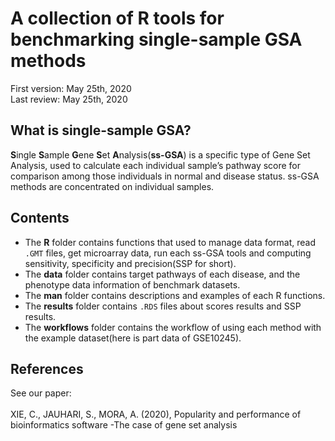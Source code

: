 # A collection of R tools for benchmarking single-sample GSA methods
First version: May 25th, 2020<br>
Last review: May 25th, 2020
## What is single-sample GSA?
**S**ingle **S**ample **G**ene **S**et **A**nalysis(**ss-GSA**) is a specific type of Gene Set Analysis, used to calculate each individual sample’s pathway score for comparison among those individuals in normal and disease status. ss-GSA methods are concentrated on individual samples.
## Contents
* The **R** folder contains functions that used to manage data format, read `.GMT` files, get microarray data, run each ss-GSA tools and computing sensitivity, specificity and precision(SSP for short). <br>
* The **data** folder contains target pathways of each disease, and the phenotype data information of benchmark datasets. <br>
* The **man** folder contains descriptions and examples of each R functions. <br>
* The **results** folder contains `.RDS` files about scores results and SSP results.  <br>
* The **workflows** folder contains the workflow of using each method with the example dataset(here is part data of GSE10245).
## References
See our paper:<br><br>
XIE, C., JAUHARI, S., MORA, A. (2020), Popularity and performance of bioinformatics software -The case of gene set analysis

